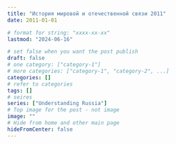 ```yaml
---
title: "История мировой и отечественной связи 2011"
date: 2011-01-01

# format for string: "xxxx-xx-xx"
lastmod: "2024-06-16"

# set false when you want the post publish
draft: false
# one category: ["category-1"]
# more categories: ["category-1", "category-2", ...]
categories: []
# refer to categories
tags: []
# seires
series: ["Understanding Russia"]
# Top image for the post - not image
image: ""
# Hide from home and other main page
hideFromCenter: false
---
```


<!--more-->